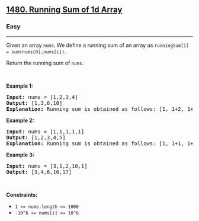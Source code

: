 <h2><a href="https://leetcode.com/problems/running-sum-of-1d-array/">1480. Running Sum of 1d Array</a></h2><h3>Easy</h3><hr><div style="user-select: auto;"><p style="user-select: auto;">Given an array <code style="user-select: auto;">nums</code>. We define a running sum of an array as&nbsp;<code style="user-select: auto;">runningSum[i] = sum(nums[0]…nums[i])</code>.</p>

<p style="user-select: auto;">Return the running sum of <code style="user-select: auto;">nums</code>.</p>

<p style="user-select: auto;">&nbsp;</p>
<p style="user-select: auto;"><strong class="example" style="user-select: auto;">Example 1:</strong></p>

<pre style="position: relative; user-select: auto;"><strong style="user-select: auto;">Input:</strong> nums = [1,2,3,4]
<strong style="user-select: auto;">Output:</strong> [1,3,6,10]
<strong style="user-select: auto;">Explanation:</strong> Running sum is obtained as follows: [1, 1+2, 1+2+3, 1+2+3+4].<div class="open_grepper_editor" title="Edit &amp; Save To Grepper" style="user-select: auto;"></div></pre>

<p style="user-select: auto;"><strong class="example" style="user-select: auto;">Example 2:</strong></p>

<pre style="position: relative; user-select: auto;"><strong style="user-select: auto;">Input:</strong> nums = [1,1,1,1,1]
<strong style="user-select: auto;">Output:</strong> [1,2,3,4,5]
<strong style="user-select: auto;">Explanation:</strong> Running sum is obtained as follows: [1, 1+1, 1+1+1, 1+1+1+1, 1+1+1+1+1].<div class="open_grepper_editor" title="Edit &amp; Save To Grepper" style="user-select: auto;"></div></pre>

<p style="user-select: auto;"><strong class="example" style="user-select: auto;">Example 3:</strong></p>

<pre style="position: relative; user-select: auto;"><strong style="user-select: auto;">Input:</strong> nums = [3,1,2,10,1]
<strong style="user-select: auto;">Output:</strong> [3,4,6,16,17]
<div class="open_grepper_editor" title="Edit &amp; Save To Grepper" style="user-select: auto;"></div></pre>

<p style="user-select: auto;">&nbsp;</p>
<p style="user-select: auto;"><strong style="user-select: auto;">Constraints:</strong></p>

<ul style="user-select: auto;">
	<li style="user-select: auto;"><code style="user-select: auto;">1 &lt;= nums.length &lt;= 1000</code></li>
	<li style="user-select: auto;"><code style="user-select: auto;">-10^6&nbsp;&lt;= nums[i] &lt;=&nbsp;10^6</code></li>
</ul></div>